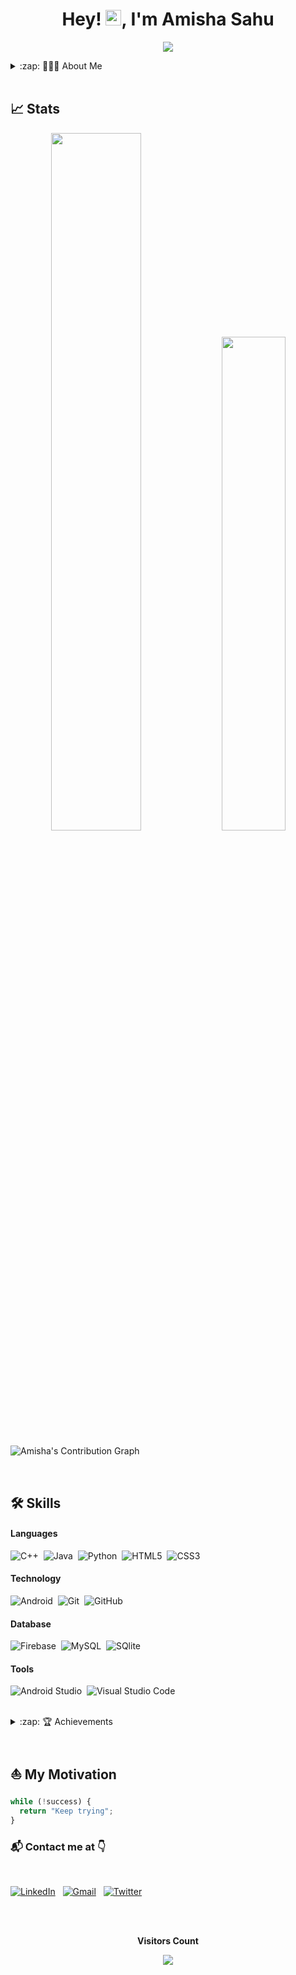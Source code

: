 <h1 align="center">Hey! <img src="https://media.giphy.com/media/hvRJCLFzcasrR4ia7z/giphy.gif" width="25px">, I'm Amisha Sahu</h1>

<p align="center">
  <img src="https://readme-typing-svg.herokuapp.com?color=15c534&width=380&height=45&lines=Welcome+To+My+Profile+🤗;;Nice+To+Meet+You+🤝&center=true"></a>
</p>  


<details>
  <summary>:zap: 👩🏼‍🦰 About Me</summary>

- 👩‍🎓 I’m currently pursuing my **bachelor's in Computer Science & Engineering.**

- 👩‍💻 I have worked on **Android Application Development.**

- 🤖 I am curious about **Machine Learning and Artificial Intelligence.**

- 📝 I write **technical blogs on** [**WordPress.**](https://wordpress.com/view/betterlifevisual.wordpress.com)

- 🤠 I'm enthusiastic about learning new skills and technology. 

- <img src="https://github.com/rajput2107/rajput2107/blob/master/Assets/Handshake.gif" width="40px"> I enjoy contributing to **Open Source Projects.**
  
- 📄 Curriculum Vitae - [**CV**](https://drive.google.com/file/d/1IEvquPmIVGcJ6f1JxFzVRXZheLKRm4IE/view?usp=sharing) 
  
 </details>

<br/>

## 📈 Stats


<p align="center">
  <img width="53.5%" src="https://github-readme-stats.vercel.app/api?username=Amisha328&theme=algolia&show_icons=true" />
  <img width="45%" src="https://github-readme-stats.vercel.app/api/top-langs/?username=Amisha328&layout=compact&theme=algolia" />
</p>

![Amisha's Contribution Graph](https://activity-graph.herokuapp.com/graph?username=Amisha328&bg_color=000033&color=FFFFFF&line=6498b0&point=FFFFFF&theme=rogue&hide_border=true&area=true)

<br/>


## 🛠️ Skills

#### Languages

![C++](https://img.shields.io/badge/-C++-05122A?style=flat&logo=C%2B%2B&logoColor=00599C)&nbsp;
![Java](https://img.shields.io/badge/Java-%23150458.svg?style=flat&logo=java&logoColor=white)&nbsp;
![Python](https://img.shields.io/badge/-Python-05122A?style=flat&logo=python)&nbsp;
![HTML5](https://img.shields.io/badge/HTML5-%23E34F26.svg?style=flat&logo=html5&logoColor=white)&nbsp;
![CSS3](https://img.shields.io/badge/CSS3-%231572B6.svg?style=flat&logo=css3&logoColor=white)&nbsp;


#### Technology

![Android](https://img.shields.io/badge/android-%0769AD.svg?style=flat&logo=android&logoColor=white)&nbsp;
![Git](https://img.shields.io/badge/-Git-05122A?style=flat&logo=git)&nbsp;
![GitHub](https://img.shields.io/badge/-GitHub-05122A?style=flat&logo=github)&nbsp;

#### Database

![Firebase](https://img.shields.io/badge/firebase-%23ED7A00.svg?style=flat&logo=firebase&logoColor=white)&nbsp;
![MySQL](https://img.shields.io/badge/mysql-%2300f.svg?style=flat&logo=mysql&logoColor=white)&nbsp;
![SQlite](https://img.shields.io/badge/-SQlite-05122A?style=flat&logo=sqlite&logoColor=A8B9CC)&nbsp;

#### Tools

![Android Studio](https://img.shields.io/badge/Android%20Studio-%23013243.svg?style=flat&logo=AndroidStudio&logoColor=white)&nbsp;
![Visual Studio Code](https://img.shields.io/badge/-Visual%20Studio%20Code-05122A?style=flat&logo=visual-studio-code&logoColor=007ACC)&nbsp;

<br/>


<details>
  <summary>:zap: 🏆 Achievements</summary>
  
</br>

-🥇 Secured _India rank #615 and College rank #1_ in [**Newton's coding challenge May 2021.**](https://drive.google.com/file/d/1FafF_JEUY1IMVgIgcPQDrUUgvQIuE4Xk/view?usp=sharing)

-💡 Participated in _Google Developer Student Clubs_ [**Solution Challenge 2021.**](https://drive.google.com/file/d/1zo03mm4RbMPTgHeU3iwv6Qzurhh9ronN/view?usp=sharing)

-🥈 [**Grand Finale**](https://drive.google.com/file/d/1DDItewAIEfvGw6xhn3I6Ff-OtBKGHL0W/view?usp=sharing) in COVID-19 Virtual Engineering Projects Contest (VEPC) 2020 organised  by [**Indian Institute of Project Technology.**](https://www.iipt.in/)

-⭐ [**5 star at HackerRank**](https://www.hackerrank.com/amishasahu328) in _C++ and Java Skills_.

</details>

<br/>

## ⛵ My Motivation

```javascript
while (!success) {
  return "Keep trying";
}
```


### 📬 Contact me at 👇

<br/>

<a href="https://www.linkedin.com/in/amisha-sahu/"><img alt="LinkedIn" src="https://img.shields.io/badge/LinkedIn%20-%230077B5.svg?&style=flat&logo=linkedin&logoColor=white"/></a> &nbsp;
<a href="mailto:amishasahu328@gmail.com"><img alt="Gmail" src="https://img.shields.io/badge/Gmail-D14836?style=flat&logo=gmail&logoColor=white" /></a> &nbsp;
<a href="https://twitter.com/amisha_sahu328"><img alt="Twitter" src="https://img.shields.io/badge/Twitter%20-%230077B5.svg?&style=flat&logo=twitter&logoColor=white" /></a> &nbsp;

<br />

<div align="center">
<br><p align="centre"><b>Visitors Count</b></p>  
<p align="center"><img align="center" src="https://profile-counter.glitch.me/{Amisha328}/count.svg" /></p> 
<br>
</div>

